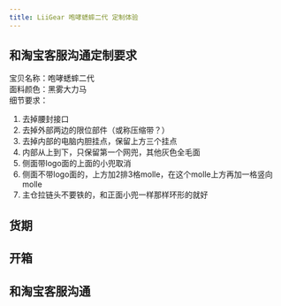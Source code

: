 ```yaml
---
title: LiiGear 咆哮蟋蟀二代 定制体验
---
```


## 和淘宝客服沟通定制要求

宝贝名称：咆哮蟋蟀二代  
面料颜色：黑雾大力马  
细节要求：  

1. 去掉腰封接口  
2. 去掉外部两边的限位部件（或称压缩带？）
3. 去掉内部的电脑内胆挂点，保留上方三个挂点
4. 内部从上到下，只保留第一个网兜，其他灰色全毛面
5. 侧面带logo面的上面的小兜取消
6. 侧面不带logo面的，上方加2排3格molle，在这个molle上方再加一格竖向molle
7. 主仓拉链头不要铁的，和正面小兜一样那样环形的就好

## 货期

## 开箱

## 和淘宝客服沟通
